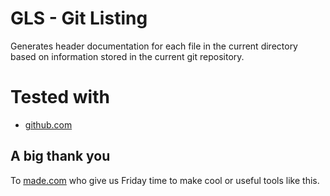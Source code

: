 # GLS - Git Listing

Generates header documentation for each file in the current directory based on information stored in the current git repository.

# Tested with

* [github.com](https://github.com)

## A big thank you

To [made.com](http://www.made.com) who give us Friday time to make cool or useful tools like this.
